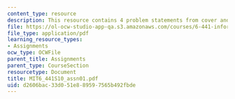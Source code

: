 ```yaml
---
content_type: resource
description: This resource contains 4 problem statements from cover and thomas.
file: https://ol-ocw-studio-app-qa.s3.amazonaws.com/courses/6-441-information-theory-spring-2010/d2606bac33d051e889597565b492fbde_MIT6_441S10_assn01.pdf
file_type: application/pdf
learning_resource_types:
- Assignments
ocw_type: OCWFile
parent_title: Assignments
parent_type: CourseSection
resourcetype: Document
title: MIT6_441S10_assn01.pdf
uid: d2606bac-33d0-51e8-8959-7565b492fbde
---
```

